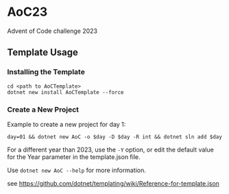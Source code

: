 # AoC23

Advent of Code challenge 2023

## Template Usage

### Installing the Template

```
cd <path to AoCTemplate>
dotnet new install AoCTemplate --force
```

### Create a New Project

Example to create a new project for day 1:

```
day=01 && dotnet new AoC -o $day -D $day -R int && dotnet sln add $day
```

For a different year than 2023, use the `-Y` option, or edit the default value for the Year parameter in the template.json file.

Use `dotnet new AoC --help` for more information.

see https://github.com/dotnet/templating/wiki/Reference-for-template.json